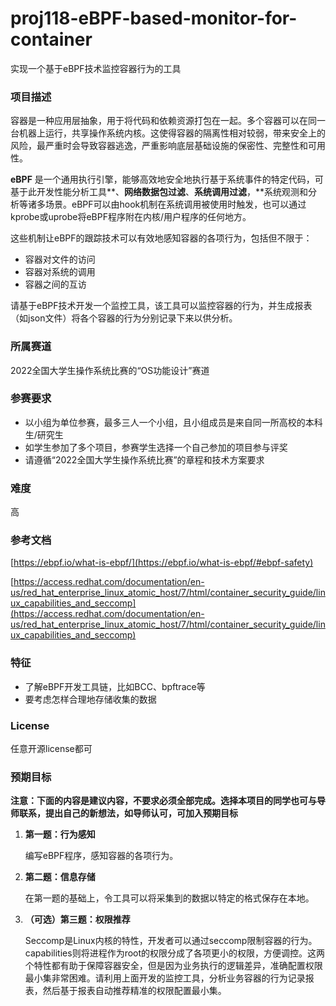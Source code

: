 # proj118-eBPF-based-monitor-for-container
实现一个基于eBPF技术监控容器行为的工具

### 项目描述

容器是一种应用层抽象，用于将代码和依赖资源打包在一起。多个容器可以在同一台机器上运行，共享操作系统内核。这使得容器的隔离性相对较弱，带来安全上的风险，最严重时会导致容器逃逸，严重影响底层基础设施的保密性、完整性和可用性。

**eBPF** 是一个通用执行引擎，能够高效地安全地执行基于系统事件的特定代码，可基于此开发性能分析工具**、**网络数据包过滤**、**系统调用过滤**，**系统观测和分析等诸多场景。eBPF可以由hook机制在系统调用被使用时触发，也可以通过kprobe或uprobe将eBPF程序附在内核/用户程序的任何地方。

这些机制让eBPF的跟踪技术可以有效地感知容器的各项行为，包括但不限于：

- 容器对文件的访问
- 容器对系统的调用
- 容器之间的互访

请基于eBPF技术开发一个监控工具，该工具可以监控容器的行为，并生成报表（如json文件）将各个容器的行为分别记录下来以供分析。

### 所属赛道

2022全国大学生操作系统比赛的“OS功能设计”赛道

### 参赛要求

- 以小组为单位参赛，最多三人一个小组，且小组成员是来自同一所高校的本科生/研究生
- 如学生参加了多个项目，参赛学生选择一个自己参加的项目参与评奖
- 请遵循“2022全国大学生操作系统比赛”的章程和技术方案要求

### 难度

高

### 参考文档

[https://ebpf.io/what-is-ebpf/](https://ebpf.io/what-is-ebpf/#ebpf-safety)

[https://access.redhat.com/documentation/en-us/red_hat_enterprise_linux_atomic_host/7/html/container_security_guide/linux_capabilities_and_seccomp](https://access.redhat.com/documentation/en-us/red_hat_enterprise_linux_atomic_host/7/html/container_security_guide/linux_capabilities_and_seccomp)

### 特征

- 了解eBPF开发工具链，比如BCC、bpftrace等
- 要考虑怎样合理地存储收集的数据

### License

任意开源license都可

### 预期目标

**注意：下面的内容是建议内容，不要求必须全部完成。选择本项目的同学也可与导师联系，提出自己的新想法，如导师认可，可加入预期目标**

1. **第一题：行为感知**

   编写eBPF程序，感知容器的各项行为。

2. **第二题：信息存储**

   在第一题的基础上，令工具可以将采集到的数据以特定的格式保存在本地。

3. **（可选）第三题：权限推荐**

   Seccomp是Linux内核的特性，开发者可以通过seccomp限制容器的行为。capabilities则将进程作为root的权限分成了各项更小的权限，方便调控。这两个特性都有助于保障容器安全，但是因为业务执行的逻辑差异，准确配置权限最小集非常困难。请利用上面开发的监控工具，分析业务容器的行为记录报表，然后基于报表自动推荐精准的权限配置最小集。
